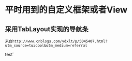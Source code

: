 # 平时用到的自定义框架或者View
## 采用TabLayout实现的导航条
    来自http://www.cnblogs.com/ydxlt/p/5045407.html?utm_source=tuicool&utm_medium=referral


test`
